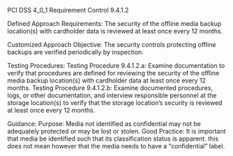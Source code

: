 PCI DSS 4_0_1 Requirement Control 9.4.1.2

Defined Approach Requirements:
The security of the offline media backup location(s) with cardholder data is reviewed at least once every 12 months.

Customized Approach Objective:
The security controls protecting offline backups are verified periodically by inspection.

Testing Procedures:
Testing Procedure 9.4.1.2.a: Examine documentation to verify that procedures are defined for reviewing the security of the offline media backup location(s) with cardholder data at least once every 12 months.
Testing Procedure 9.4.1.2.b: Examine documented procedures, logs, or other documentation, and interview responsible personnel at the storage location(s) to verify that the storage location’s security is reviewed at least once every 12 months.

Guidance:
Purpose: Media not identified as confidential may not be adequately protected or may be lost or stolen. Good Practice: It is important that media be identified such that its classification status is apparent. this does not mean however that the media needs to have a “confidential” label.